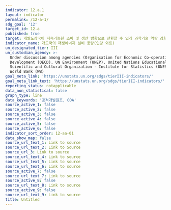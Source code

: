 ```yaml
---
indicator: 12.a.1
layout: indicator
permalink: /12-a-1/
sdg_goal: '12'
target_id: 12.a
published: true
target: 개발도상국이 지속가능한 소비 및 생산 방향으로 전환할 수 있게 과학기술 역량 강화 지원
indicator_name: 개도국의 재생에너지 설비 용량(인당 와트)
un_designated_tier: III
un_custodian_agency: >-
  Under discussion among agencies (Organisation for Economic Co-operation and
  Development (OECD), UN Environment (UNEP), United Nations Educational,
  Scientific and Cultural Organization - Institute for Statistics (UNESCO-UIS),
  World Bank (WB)
goal_meta_link: 'https://unstats.un.org/sdgs/tierIII-indicators/'
goal_meta_link_text: 'https://unstats.un.org/sdgs/tierIII-indicators/'
reporting_status: notapplicable
data_non_statistical: false
graph_type: line
data_keywords: '공적개발원조, ODA'
source_active_1: false
source_active_2: false
source_active_3: false
source_active_4: false
source_active_5: false
source_active_6: false
indicator_sort_order: 12-aa-01
data_show_map: false
source_url_text_1: Link to source
source_url_text_2: Link to Source
source_url_3: Link to source
source_url_text_4: Link to source
source_url_text_5: Link to source
source_url_text_6: Link to source
source_active_7: false
source_url_text_7: Link to source
source_active_8: false
source_url_text_8: Link to source
source_active_9: false
source_url_text_9: Link to source
title: Untitled
---
```

